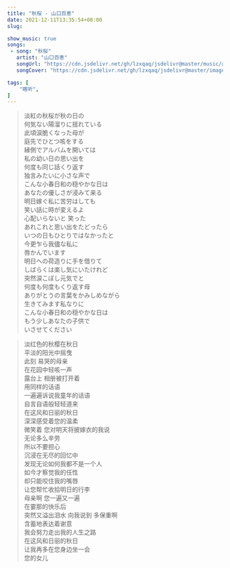 ```yaml
---
title: "秋桜 - 山口百恵"
date: 2021-12-11T13:35:54+08:00
slug: 

show_music: true
songs:
 - song: "秋桜"
   artist: "山口百恵"
   songUrl: "https://cdn.jsdelivr.net/gh/lzxqaq/jsdelivr@master/music/山口百恵・秋桜.mp3"
   songCover: "https://cdn.jsdelivr.net/gh/lzxqaq/jsdelivr@master/image/music/山口百恵・秋桜.jpg"

tags: [
    "瞎听",
]
---
```


> 淡紅の秋桜が秋の日の  
> 何気ない陽溜りに揺れている  
> 此頃涙脆くなった母が  
> 庭先でひとつ咳をする  
> 縁側でアルバムを開いては  
> 私の幼い日の思い出を  
> 何度も同じ話くり返す  
> 独言みたいに小さな声で  
> こんな小春日和の穏やかな日は  
> あなたの優しさが浸みて来る  
> 明日嫁ぐ私に苦労はしても  
> 笑い話に時が変えるよ  
> 心配いらないと 笑った  
> あれこれと思い出をたどったら  
> いつの日もひとりではなかったと  
> 今更乍ら我儘な私に  
> 唇かんでいます  
> 明日への荷造りに手を借りて  
> しばらくは楽し気にいたけれど  
> 突然涙こぼし元気でと  
> 何度も何度もくり返す母  
> ありがとうの言葉をかみしめながら  
> 生きてみます私なりに  
> こんな小春日和の穏やかな日は  
> もう少しあなたの子供で  
> いさせてください  

> 淡红色的秋樱在秋日  
> 平淡的阳光中摇曳  
> 此刻 易哭的母亲  
> 在花园中轻咳一声  
> 露台上 相册被打开着  
> 用同样的话语    
> 一遍遍诉说我童年的话语   
> 自言自语般轻轻道来   
> 在这风和日丽的秋日  
> 深深感受着您的温柔  
> 微笑着 您对明天将披嫁衣的我说  
> 无论多么辛劳  
> 所以不要担心   
> 沉浸在无尽的回忆中   
> 发现无论如何我都不是一个人  
> 如今才察觉我的任性  
> 却只能咬住我的嘴唇  
> 让您帮忙收拾明日的行李  
> 母亲啊 您一遍又一遍  
> 在霎那的快乐后  
> 突然又溢出泪水 向我说到 多保重啊  
> 含蓄地表达着谢意  
> 我会努力走出我的人生之路  
> 在这风和日丽的秋日  
> 让我再多在您身边坐一会  
> 您的女儿  